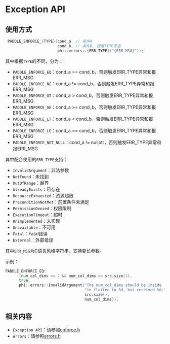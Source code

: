 # Exception API


## 使用方式

```c++
 PADDLE_ENFORCE_{TYPE}(cond_a, // 条件A
                       cond_b, // 条件B, 根据TYPE可选
                       phi::errors::{ERR_TYPE}("{ERR_MSG}"));
```

其中根据`TYPE`的不同，分为：

- `PADDLE_ENFORCE_EQ`：cond_a == cond_b，否则触发ERR_TYPE异常和报ERR_MSG
- `PADDLE_ENFORCE_NE`：cond_a != cond_b，否则触发ERR_TYPE异常和报ERR_MSG
- `PADDLE_ENFORCE_GT`：cond_a > cond_b，否则触发ERR_TYPE异常和报ERR_MSG
- `PADDLE_ENFORCE_GE`：cond_a >= cond_b，否则触发ERR_TYPE异常和报ERR_MSG
- `PADDLE_ENFORCE_LT`：cond_a < cond_b，否则触发ERR_TYPE异常和报ERR_MSG
- `PADDLE_ENFORCE_LE`：cond_a <= cond_b，否则触发ERR_TYPE异常和报ERR_MSG
- `PADDLE_ENFORCE_NOT_NULL`：cond_a != nullptr，否则触发ERR_TYPE异常和报ERR_MSG

其中配合使用的`ERR_TYPE`支持：

- `InvalidArgument`：非法参数
- `NotFound`：未找到
- `OutOfRange`：越界
- `AlreadyExists`：已存在
- `ResourceExhausted`：资源超限
- `PreconditionNotMet`：前置条件未满足
- `PermissionDenied`：权限限制
- `ExecutionTimeout`：超时
- `Unimplemented`：未实现
- `Unavailable`：不可用
- `Fatal`：Fatal错误
- `External`：外部错误

其中`ERR_MSG`为C语言风格字符串，支持变长参数。

示例：

```c++
PADDLE_ENFORCE_EQ(
      (num_col_dims >= 2 && num_col_dims <= src.size()),
      true,
      phi::errors::InvalidArgument("The num_col_dims should be inside [2, %d] "
                                   "in flatten_to_3d, but received %d.",
                                   src.size(),
                                   num_col_dims));
```

## 相关内容

- `Exception API`：请参照[enforce.h](https://github.com/PaddlePaddle/Paddle/blob/develop/paddle/phi/core/enforce.h)
- `errors`：请参照[errors.h](https://github.com/PaddlePaddle/Paddle/blob/develop/paddle/phi/core/errors.h)
